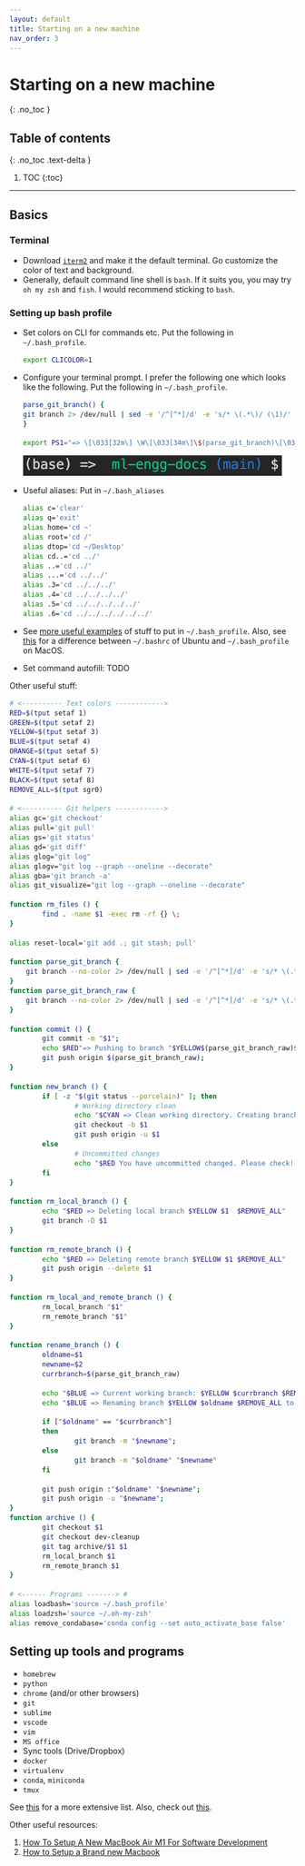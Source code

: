 ```yaml
---
layout: default
title: Starting on a new machine
nav_order: 3
---
```


# Starting on a new machine
{: .no_toc }

## Table of contents
{: .no_toc .text-delta }

1. TOC
{:toc}

---

## Basics

### Terminal

* Download [`iterm2`](https://iterm2.com/) and make it the default terminal. Go customize the color of text and background.
* Generally, default command line shell is `bash`. If it suits you, you may try `oh my zsh` and `fish`. I would recommend sticking to `bash`.

### Setting up bash profile

* Set colors on CLI for commands etc. Put the following in `~/.bash_profile`.
  ```bash
  export CLICOLOR=1
  ```

* Configure your terminal prompt. I prefer the following one which looks like the following. Put the following in `~/.bash_profile`. 

  ```bash
  parse_git_branch() {
  git branch 2> /dev/null | sed -e '/^[^*]/d' -e 's/* \(.*\)/ (\1)/'
  }
  
  export PS1="=> \[\033[32m\] \W\[\033[34m\]\$(parse_git_branch)\[\033[00m\] $ "
  ```

<p align="center">
  <img src="assets/prompt.png" />
</p>

* Useful aliases: Put in `~/.bash_aliases`
  ```bash
  alias c='clear'
  alias q='exit'
  alias home='cd ~'
  alias root='cd /'
  alias dtop='cd ~/Desktop'
  alias cd..='cd ../'
  alias ..='cd ../'
  alias ...='cd ../../'
  alias .3='cd ../../../'
  alias .4='cd ../../../../'
  alias .5='cd ../../../../../'
  alias .6='cd ../../../../../../'
  ```

* See [more useful examples](https://natelandau.com/my-mac-osx-bash_profile/) of stuff to put in `~/.bash_profile`. Also, see [this](https://joshstaiger.org/archives/2005/07/bash_profile_vs.html) for a difference between `~/.bashrc` of Ubuntu and `~/.bash_profile` on MacOS.

* Set command autofill: TODO

Other useful stuff:
```bash
# <---------- Text colors ------------>
RED=$(tput setaf 1)
GREEN=$(tput setaf 2)
YELLOW=$(tput setaf 3)
BLUE=$(tput setaf 4)
ORANGE=$(tput setaf 5)
CYAN=$(tput setaf 6)
WHITE=$(tput setaf 7)
BLACK=$(tput setaf 8)
REMOVE_ALL=$(tput sgr0)

# <---------- Git helpers ------------>
alias gc='git checkout'
alias pull='git pull'
alias gs='git status'
alias gd='git diff'
alias glog="git log"
alias glogv="git log --graph --oneline --decorate"
alias gba='git branch -a'
alias git_visualize="git log --graph --oneline --decorate"

function rm_files () {
        find . -name $1 -exec rm -rf {} \;
}

alias reset-local='git add .; git stash; pull'

function parse_git_branch {
	git branch --no-color 2> /dev/null | sed -e '/^[^*]/d' -e 's/* \(.*\)/(\1)/'
}
function parse_git_branch_raw {
	git branch --no-color 2> /dev/null | sed -e '/^[^*]/d' -e 's/* \(.*\)/\1/'
}

function commit () {
        git commit -m "$1";
        echo $RED"=> Pushing to branch "$YELLOW$(parse_git_branch_raw)$REMOVE_ALL
        git push origin $(parse_git_branch_raw);
}

function new_branch () {
        if [ -z "$(git status --porcelain)" ]; then
                # Working directory clean
                echo "$CYAN => Clean working directory. Creating branch $YELLOW $1 $REMOVE_ALL"
                git checkout -b $1
                git push origin -u $1
        else
                # Uncommitted changes
                echo "$RED You have uncommitted changed. Please check! $REMOVE_ALL"
        fi
}

function rm_local_branch () {
        echo "$RED => Deleting local branch $YELLOW $1  $REMOVE_ALL"
        git branch -D $1
}

function rm_remote_branch () {
        echo "$RED => Deleting remote branch $YELLOW $1 $REMOVE_ALL"
        git push origin --delete $1
}

function rm_local_and_remote_branch () {
        rm_local_branch "$1"
        rm_remote_branch "$1"
}

function rename_branch () {
        oldname=$1
        newname=$2
        currbranch=$(parse_git_branch_raw)

        echo "$BLUE => Current working branch: $YELLOW $currbranch $REMOVE_ALL"
        echo "$BLUE => Renaming branch $YELLOW $oldname $REMOVE_ALL to $YELLOW $newname $REMOVE_ALL"

        if ["$oldname" == "$currbranch"]
        then
                git branch -m "$newname";
        else
                git branch -m "$oldname" "$newname"
        fi

        git push origin :"$oldname" "$newname";
        git push origin -u "$newname";
}
function archive () {
        git checkout $1
        git checkout dev-cleanup
        git tag archive/$1 $1
        rm_local_branch $1
        rm_remote_branch $1
}

# <------ Programs -------> #
alias loadbash='source ~/.bash_profile'
alias loadzsh='source ~/.oh-my-zsh'
alias remove_condabase='conda config --set auto_activate_base false'

```

## Setting up tools and programs

* `homebrew`
* `python`
* `chrome` (and/or other browsers)
* `git`
* `sublime`
* `vscode`
* `vim`
* `MS office`
* Sync tools (Drive/Dropbox)
* `docker`
* `virtualenv`
* `conda`, `miniconda`
* `tmux`

See [this](https://levelup.gitconnected.com/im-programming-on-a-macbook-and-here-are-the-tools-that-make-my-life-easier-905b74b48c6d)
for a more extensive list.
Also, check out [this]().


Other useful resources:

1. [How To Setup A New MacBook Air M1 For Software Development](https://www.youtube.com/watch?v=gMsZT7yhz4Y)
2. [How to Setup a Brand new Macbook](https://www.freecodecamp.org/news/how-to-set-up-a-brand-new-macbook/)
